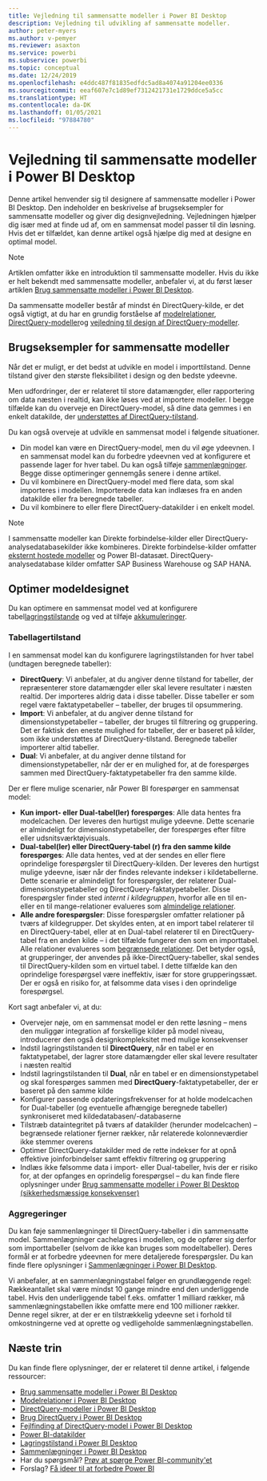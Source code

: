 ```yaml
---
title: Vejledning til sammensatte modeller i Power BI Desktop
description: Vejledning til udvikling af sammensatte modeller.
author: peter-myers
ms.author: v-pemyer
ms.reviewer: asaxton
ms.service: powerbi
ms.subservice: powerbi
ms.topic: conceptual
ms.date: 12/24/2019
ms.openlocfilehash: e4ddc487f81835edfdc5ad8a4074a91204ee0336
ms.sourcegitcommit: eeaf607e7c1d89ef7312421731e1729ddce5a5cc
ms.translationtype: HT
ms.contentlocale: da-DK
ms.lasthandoff: 01/05/2021
ms.locfileid: "97884780"
---
```

# <a name="composite-model-guidance-in-power-bi-desktop"></a>Vejledning til sammensatte modeller i Power BI Desktop

Denne artikel henvender sig til designere af sammensatte modeller i Power BI Desktop. Den indeholder en beskrivelse af brugseksempler for sammensatte modeller og giver dig designvejledning. Vejledningen hjælper dig især med at finde ud af, om en sammensat model passer til din løsning. Hvis det er tilfældet, kan denne artikel også hjælpe dig med at designe en optimal model.

> [!NOTE]
> Artiklen omfatter ikke en introduktion til sammensatte modeller. Hvis du ikke er helt bekendt med sammensatte modeller, anbefaler vi, at du først læser artiklen [Brug sammensatte modeller i Power BI Desktop](../transform-model/desktop-composite-models.md).
>
> Da sammensatte modeller består af mindst én DirectQuery-kilde, er det også vigtigt, at du har en grundig forståelse af [modelrelationer](../transform-model/desktop-relationships-understand.md), [DirectQuery-modeller](../connect-data/desktop-directquery-about.md)og [vejledning til design af DirectQuery-modeller](directquery-model-guidance.md).

## <a name="composite-model-use-cases"></a>Brugseksempler for sammensatte modeller

Når det er muligt, er det bedst at udvikle en model i importtilstand. Denne tilstand giver den største fleksibilitet i design og den bedste ydeevne.

Men udfordringer, der er relateret til store datamængder, eller rapportering om data næsten i realtid, kan ikke løses ved at importere modeller. I begge tilfælde kan du overveje en DirectQuery-model, så dine data gemmes i en enkelt datakilde, der [understøttes af DirectQuery-tilstand](../connect-data/power-bi-data-sources.md).

Du kan også overveje at udvikle en sammensat model i følgende situationer.

- Din model kan være en DirectQuery-model, men du vil øge ydeevnen. I en sammensat model kan du forbedre ydeevnen ved at konfigurere et passende lager for hver tabel. Du kan også tilføje [sammenlægninger](../transform-model/desktop-aggregations.md). Begge disse optimeringer gennemgås senere i denne artikel.
- Du vil kombinere en DirectQuery-model med flere data, som skal importeres i modellen. Importerede data kan indlæses fra en anden datakilde eller fra beregnede tabeller.
- Du vil kombinere to eller flere DirectQuery-datakilder i en enkelt model.

> [!NOTE]
> I sammensatte modeller kan Direkte forbindelse-kilder eller DirectQuery-analysedatabasekilder ikke kombineres. Direkte forbindelse-kilder omfatter [eksternt hostede modeller](../connect-data/service-datasets-understand.md#external-hosted-models) og Power BI-datasæt. DirectQuery-analysedatabase kilder omfatter SAP Business Warehouse og SAP HANA.

## <a name="optimize-model-design"></a>Optimer modeldesignet

Du kan optimere en sammensat model ved at konfigurere tabel[lagringstilstande](../transform-model/desktop-storage-mode.md) og ved at tilføje [akkumuleringer](../transform-model/desktop-aggregations.md).

### <a name="table-storage-mode"></a>Tabellagertilstand

I en sammensat model kan du konfigurere lagringstilstanden for hver tabel (undtagen beregnede tabeller):

- **DirectQuery**: Vi anbefaler, at du angiver denne tilstand for tabeller, der repræsenterer store datamængder eller skal levere resultater i næsten realtid. Der importeres aldrig data i disse tabeller. Disse tabeller er som regel være faktatypetabeller – tabeller, der bruges til opsummering.
- **Import**: Vi anbefaler, at du angiver denne tilstand for dimensionstypetabeller – tabeller, der bruges til filtrering og gruppering. Det er faktisk den eneste mulighed for tabeller, der er baseret på kilder, som ikke understøttes af DirectQuery-tilstand. Beregnede tabeller importerer altid tabeller.
- **Dual**: Vi anbefaler, at du angiver denne tilstand for dimensionstypetabeller, når der er en mulighed for, at de forespørges sammen med DirectQuery-faktatypetabeller fra den samme kilde.

Der er flere mulige scenarier, når Power BI forespørger en sammensat model:

- **Kun import- eller Dual-tabel(ler) forespørges**: Alle data hentes fra modelcachen. Der leveres den hurtigst mulige ydeevne. Dette scenarie er almindeligt for dimensionstypetabeller, der forespørges efter filtre eller udsnitsværktøjvisuals.
- **Dual-tabel(ler) eller DirectQuery-tabel (r) fra den samme kilde forespørges**: Alle data hentes, ved at der sendes en eller flere oprindelige forespørgsler til DirectQuery-kilden. Der leveres den hurtigst mulige ydeevne, især når der findes relevante indekser i kildetabellerne. Dette scenarie er almindeligt for forespørgsler, der relaterer Dual-dimensionstypetabeller og DirectQuery-faktatypetabeller. Disse forespørgsler finder sted _internt i kildegruppen_, hvorfor alle en til en- eller en til mange-relationer evalueres som [almindelige relationer](../transform-model/desktop-relationships-understand.md#regular-relationships).
- **Alle andre forespørgsler**: Disse forespørgsler omfatter relationer på tværs af kildegrupper. Det skyldes enten, at en import tabel relaterer til en DirectQuery-tabel, eller at en Dual-tabel relaterer til en DirectQuery-tabel fra en anden kilde – i det tilfælde fungerer den som en importtabel. Alle relationer evalueres som [begrænsede relationer](../transform-model/desktop-relationships-understand.md#limited-relationships). Det betyder også, at grupperinger, der anvendes på ikke-DirectQuery-tabeller, skal sendes til DirectQuery-kilden som en virtuel tabel. I dette tilfælde kan den oprindelige forespørgsel være ineffektiv, især for store grupperingssæt. Der er også en risiko for, at følsomme data vises i den oprindelige forespørgsel.

Kort sagt anbefaler vi, at du:

- Overvejer nøje, om en sammensat model er den rette løsning – mens den muliggør integration af forskellige kilder på model niveau, introducerer den også designkompleksitet med mulige konsekvenser
- Indstil lagringstilstanden til **DirectQuery**, når en tabel er en faktatypetabel, der lagrer store datamængder eller skal levere resultater i næsten realtid
- Indstil lagringstilstanden til **Dual**, når en tabel er en dimensionstypetabel og skal forespørges sammen med **DirectQuery**-faktatypetabeller, der er baseret på den samme kilde
- Konfigurer passende opdateringsfrekvenser for at holde modelcachen for Dual-tabeller (og eventuelle afhængige beregnede tabeller) synkroniseret med kildedatabasen/-databaserne
- Tilstræb dataintegritet på tværs af datakilder (herunder modelcachen) – begrænsede relationer fjerner rækker, når relaterede kolonneværdier ikke stemmer overens
- Optimer DirectQuery-datakilder med de rette indekser for at opnå effektive joinforbindelser samt effektiv filtrering og gruppering
- Indlæs ikke følsomme data i import- eller Dual-tabeller, hvis der er risiko for, at der opfanges en oprindelig forespørgsel – du kan finde flere oplysninger under [Brug sammensatte modeller i Power BI Desktop (sikkerhedsmæssige konsekvenser)](../transform-model/desktop-composite-models.md#security-implications)

### <a name="aggregations"></a>Aggregeringer

Du kan føje sammenlægninger til DirectQuery-tabeller i din sammensatte model. Sammenlægninger cachelagres i modellen, og de opfører sig derfor som importtabeller (selvom de ikke kan bruges som modeltabeller). Deres formål er at forbedre ydeevnen for mere detaljerede forespørgsler. Du kan finde flere oplysninger i [Sammenlægninger i Power BI Desktop](../transform-model/desktop-aggregations.md).

Vi anbefaler, at en sammenlægningstabel følger en grundlæggende regel: Rækkeantallet skal være mindst 10 gange mindre end den underliggende tabel. Hvis den underliggende tabel f.eks. omfatter 1 milliard rækker, må sammenlægningstabellen ikke omfatte mere end 100 millioner rækker. Denne regel sikrer, at der er en tilstrækkelig ydeevne set i forhold til omkostningerne ved at oprette og vedligeholde sammenlægningstabellen.

## <a name="next-steps"></a>Næste trin

Du kan finde flere oplysninger, der er relateret til denne artikel, i følgende ressourcer:

- [Brug sammensatte modeller i Power BI Desktop](../transform-model/desktop-composite-models.md)
- [Modelrelationer i Power BI Desktop](../transform-model/desktop-relationships-understand.md)
- [DirectQuery-modeller i Power BI Desktop](../connect-data/desktop-directquery-about.md)
- [Brug DirectQuery i Power BI Desktop](../connect-data/desktop-use-directquery.md)
- [Fejlfinding af DirectQuery-model i Power BI Desktop](../connect-data/desktop-directquery-troubleshoot.md)
- [Power BI-datakilder](../connect-data/power-bi-data-sources.md)
- [Lagringstilstand i Power BI Desktop](../transform-model/desktop-storage-mode.md)
- [Sammenlægninger i Power BI Desktop](../transform-model/desktop-aggregations.md)
- Har du spørgsmål? [Prøv at spørge Power BI-community'et](https://community.powerbi.com/)
- Forslag? [Få ideer til at forbedre Power BI](https://ideas.powerbi.com)
